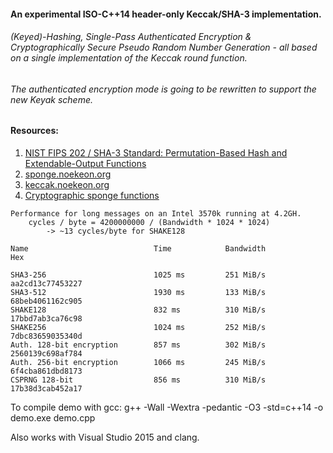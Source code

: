 #### An experimental ISO-C++14 header-only Keccak/SHA-3 implementation.

###### (Keyed)-Hashing, Single-Pass Authenticated Encryption & Cryptographically Secure Pseudo Random Number Generation - all based on a single implementation of the Keccak round function.

###### The authenticated encryption mode is going to be rewritten to support the new Keyak scheme.

#### Resources: 
1. [NIST FIPS 202 / SHA-3 Standard: Permutation-Based Hash and Extendable-Output Functions](http://dx.doi.org/10.6028/NIST.FIPS.202)
2. [sponge.noekeon.org](http://sponge.noekeon.org)
4. [keccak.noekeon.org](http://keccak.noekeon.org)
3. [Cryptographic sponge functions](http://sponge.noekeon.org/CSF-0.1.pdf)

```
Performance for long messages on an Intel 3570k running at 4.2GH.
    cycles / byte = 4200000000 / (Bandwidth * 1024 * 1024)
        -> ~13 cycles/byte for SHAKE128

Name                            Time            Bandwidth               Hex

SHA3-256                        1025 ms         251 MiB/s               aa2cd13c77453227
SHA3-512                        1930 ms         133 MiB/s               68beb4061162c905
SHAKE128                        832 ms          310 MiB/s               17bbd7ab3ca76c98
SHAKE256                        1024 ms         252 MiB/s               7dbc83659035340d
Auth. 128-bit encryption        857 ms          302 MiB/s               2560139c698af784
Auth. 256-bit encryption        1066 ms         245 MiB/s               6f4cba861dbd8173
CSPRNG 128-bit                  856 ms          310 MiB/s               17b38d3cab452a17
```

To compile demo with gcc: g++ -Wall -Wextra -pedantic -O3 -std=c++14 -o demo.exe demo.cpp

Also works with Visual Studio 2015 and clang.
